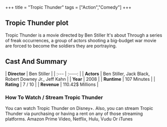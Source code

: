 +++
title = "Tropic Thunder"
tags = ["Action","Comedy"]
+++
## Tropic Thunder plot
Tropic Thunder is a movie directed by Ben Stiller It's about Through a series of freak occurrences, a group of actors shooting a big-budget war movie are forced to become the soldiers they are portraying.
## Cast And Summary
| **Director**      | Ben Stiller |
    | :---        |    :----:   |
    |  **Actors** | Ben Stiller, Jack Black, Robert Downey Jr., Jeff Kahn |
    | **Year**   | 2008    |
    |  **Runtime** | 107 Minutes |
    |  **Rating** | 7 / 10 | 
    |  **Revenue** | 110.42$ Millions |
### How To Watch / Stream Tropic Thunder
You can watch Tropic Thunder on Disney+.
Also, you can stream Tropic Thunder via purchasing or having a rent on any of those streaming platforms.
Amazon Prime Video, Netflix, Hulu, Vudu Or iTunes